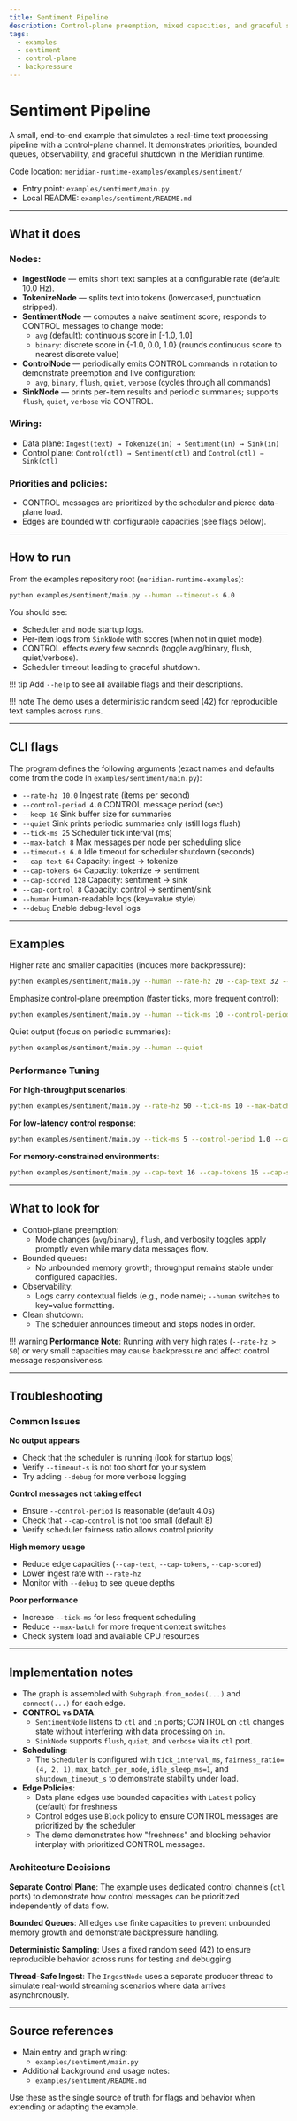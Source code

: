 ```yaml
---
title: Sentiment Pipeline
description: Control-plane preemption, mixed capacities, and graceful shutdown in an end-to-end text processing graph.
tags:
  - examples
  - sentiment
  - control-plane
  - backpressure
---
```


# Sentiment Pipeline

A small, end-to-end example that simulates a real-time text processing pipeline with a control-plane channel. It demonstrates priorities, bounded queues, observability, and graceful shutdown in the Meridian runtime.

Code location: `meridian-runtime-examples/examples/sentiment/`

- Entry point: `examples/sentiment/main.py`
- Local README: `examples/sentiment/README.md`

---

## What it does

### Nodes:

- **IngestNode** — emits short text samples at a configurable rate (default: 10.0 Hz).
- **TokenizeNode** — splits text into tokens (lowercased, punctuation stripped).
- **SentimentNode** — computes a naive sentiment score; responds to CONTROL messages to change mode:
  - `avg` (default): continuous score in [-1.0, 1.0]
  - `binary`: discrete score in {-1.0, 0.0, 1.0} (rounds continuous score to nearest discrete value)
- **ControlNode** — periodically emits CONTROL commands in rotation to demonstrate preemption and live configuration:
  - `avg`, `binary`, `flush`, `quiet`, `verbose` (cycles through all commands)
- **SinkNode** — prints per-item results and periodic summaries; supports `flush`, `quiet`, `verbose` via CONTROL.

### Wiring:

- Data plane: `Ingest(text) → Tokenize(in) → Sentiment(in) → Sink(in)`
- Control plane: `Control(ctl) → Sentiment(ctl)` and `Control(ctl) → Sink(ctl)`

### Priorities and policies:

- CONTROL messages are prioritized by the scheduler and pierce data-plane load.
- Edges are bounded with configurable capacities (see flags below).

---

## How to run

From the examples repository root (`meridian-runtime-examples`):

```bash
python examples/sentiment/main.py --human --timeout-s 6.0
```

You should see:

- Scheduler and node startup logs.
- Per-item logs from `SinkNode` with scores (when not in quiet mode).
- CONTROL effects every few seconds (toggle avg/binary, flush, quiet/verbose).
- Scheduler timeout leading to graceful shutdown.

!!! tip
    Add `--help` to see all available flags and their descriptions.

!!! note
    The demo uses a deterministic random seed (42) for reproducible text samples across runs.

---

## CLI flags

The program defines the following arguments (exact names and defaults come from the code in `examples/sentiment/main.py`):

- `--rate-hz 10.0`      Ingest rate (items per second)
- `--control-period 4.0` CONTROL message period (sec)
- `--keep 10`            Sink buffer size for summaries
- `--quiet`              Sink prints periodic summaries only (still logs flush)
- `--tick-ms 25`         Scheduler tick interval (ms)
- `--max-batch 8`        Max messages per node per scheduling slice
- `--timeout-s 6.0`      Idle timeout for scheduler shutdown (seconds)
- `--cap-text 64`        Capacity: ingest → tokenize
- `--cap-tokens 64`      Capacity: tokenize → sentiment
- `--cap-scored 128`     Capacity: sentiment → sink
- `--cap-control 8`      Capacity: control → sentiment/sink
- `--human`              Human-readable logs (key=value style)
- `--debug`              Enable debug-level logs

---

## Examples

Higher rate and smaller capacities (induces more backpressure):
```bash
python examples/sentiment/main.py --human --rate-hz 20 --cap-text 32 --cap-tokens 32 --cap-scored 64
```

Emphasize control-plane preemption (faster ticks, more frequent control):
```bash
python examples/sentiment/main.py --human --tick-ms 10 --control-period 2.0
```

Quiet output (focus on periodic summaries):
```bash
python examples/sentiment/main.py --human --quiet
```

### Performance Tuning

**For high-throughput scenarios**:
```bash
python examples/sentiment/main.py --rate-hz 50 --tick-ms 10 --max-batch 16 --cap-text 256 --cap-tokens 256 --cap-scored 512
```

**For low-latency control response**:
```bash
python examples/sentiment/main.py --tick-ms 5 --control-period 1.0 --cap-control 16
```

**For memory-constrained environments**:
```bash
python examples/sentiment/main.py --cap-text 16 --cap-tokens 16 --cap-scored 32 --cap-control 4
```

---

## What to look for

- Control-plane preemption:
    - Mode changes (`avg`/`binary`), `flush`, and verbosity toggles apply promptly even while many data messages flow.
- Bounded queues:
    - No unbounded memory growth; throughput remains stable under configured capacities.
- Observability:
    - Logs carry contextual fields (e.g., node name); `--human` switches to key=value formatting.
- Clean shutdown:
    - The scheduler announces timeout and stops nodes in order.

!!! warning
    **Performance Note**: Running with very high rates (`--rate-hz > 50`) or very small capacities may cause backpressure and affect control message responsiveness.

---

## Troubleshooting

### Common Issues

**No output appears**
- Check that the scheduler is running (look for startup logs)
- Verify `--timeout-s` is not too short for your system
- Try adding `--debug` for more verbose logging

**Control messages not taking effect**
- Ensure `--control-period` is reasonable (default 4.0s)
- Check that `--cap-control` is not too small (default 8)
- Verify scheduler fairness ratio allows control priority

**High memory usage**
- Reduce edge capacities (`--cap-text`, `--cap-tokens`, `--cap-scored`)
- Lower ingest rate with `--rate-hz`
- Monitor with `--debug` to see queue depths

**Poor performance**
- Increase `--tick-ms` for less frequent scheduling
- Reduce `--max-batch` for more frequent context switches
- Check system load and available CPU resources

---

## Implementation notes

- The graph is assembled with `Subgraph.from_nodes(...)` and `connect(...)` for each edge.
- **CONTROL vs DATA**:
    - `SentimentNode` listens to `ctl` and `in` ports; CONTROL on `ctl` changes state without interfering with data processing on `in`.
    - `SinkNode` supports `flush`, `quiet`, and `verbose` via its `ctl` port.
- **Scheduling**:
    - The `Scheduler` is configured with `tick_interval_ms`, `fairness_ratio=(4, 2, 1)`, `max_batch_per_node`, `idle_sleep_ms=1`, and `shutdown_timeout_s` to demonstrate stability under load.
- **Edge Policies**:
    - Data plane edges use bounded capacities with `Latest` policy (default) for freshness
    - Control edges use `Block` policy to ensure CONTROL messages are prioritized by the scheduler
    - The demo demonstrates how "freshness" and blocking behavior interplay with prioritized CONTROL messages.

### Architecture Decisions

**Separate Control Plane**: The example uses dedicated control channels (`ctl` ports) to demonstrate how control messages can be prioritized independently of data flow.

**Bounded Queues**: All edges use finite capacities to prevent unbounded memory growth and demonstrate backpressure handling.

**Deterministic Sampling**: Uses a fixed random seed (42) to ensure reproducible behavior across runs for testing and debugging.

**Thread-Safe Ingest**: The `IngestNode` uses a separate producer thread to simulate real-world streaming scenarios where data arrives asynchronously.

---

## Source references

- Main entry and graph wiring:
    - `examples/sentiment/main.py`
- Additional background and usage notes:
    - `examples/sentiment/README.md`

Use these as the single source of truth for flags and behavior when extending or adapting the example.

